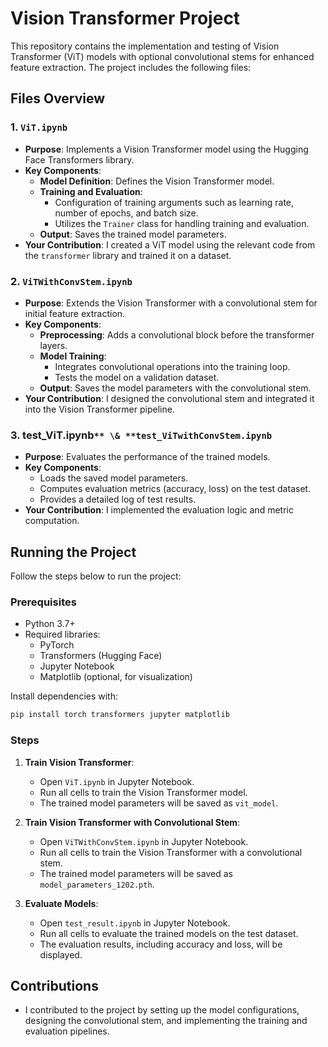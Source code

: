 # Vision Transformer Project

This repository contains the implementation and testing of Vision Transformer (ViT) models with optional convolutional stems for enhanced feature extraction. The project includes the following files:

## Files Overview

### 1. **`ViT.ipynb`**
   - **Purpose**: Implements a Vision Transformer model using the Hugging Face Transformers library.
   - **Key Components**:
     - **Model Definition**: Defines the Vision Transformer model.
     - **Training and Evaluation**:
       - Configuration of training arguments such as learning rate, number of epochs, and batch size.
       - Utilizes the `Trainer` class for handling training and evaluation.
     - **Output**: Saves the trained model parameters.
   - **Your Contribution**: I created a ViT model using the relevant code from the `transformer` library and trained it on a dataset.

### 2. **`ViTWithConvStem.ipynb`**
   - **Purpose**: Extends the Vision Transformer with a convolutional stem for initial feature extraction.
   - **Key Components**:
     - **Preprocessing**: Adds a convolutional block before the transformer layers.
     - **Model Training**:
       - Integrates convolutional operations into the training loop.
       - Tests the model on a validation dataset.
     - **Output**: Saves the model parameters with the convolutional stem.
   - **Your Contribution**: I designed the convolutional stem and integrated it into the Vision Transformer pipeline.

### 3. **test_ViT.ipynb`** \& **test_ViTwithConvStem.ipynb`**
   - **Purpose**: Evaluates the performance of the trained models.
   - **Key Components**:
     - Loads the saved model parameters.
     - Computes evaluation metrics (accuracy, loss) on the test dataset.
     - Provides a detailed log of test results.
   - **Your Contribution**: I implemented the evaluation logic and metric computation.

## Running the Project

Follow the steps below to run the project:

### Prerequisites
- Python 3.7+
- Required libraries:
  - PyTorch
  - Transformers (Hugging Face)
  - Jupyter Notebook
  - Matplotlib (optional, for visualization)

Install dependencies with:
```bash
pip install torch transformers jupyter matplotlib
```

### Steps

1. **Train Vision Transformer**:
   - Open `ViT.ipynb` in Jupyter Notebook.
   - Run all cells to train the Vision Transformer model.
   - The trained model parameters will be saved as `vit_model`.

2. **Train Vision Transformer with Convolutional Stem**:
   - Open `ViTWithConvStem.ipynb` in Jupyter Notebook.
   - Run all cells to train the Vision Transformer with a convolutional stem.
   - The trained model parameters will be saved as `model_parameters_1202.pth`.

3. **Evaluate Models**:
   - Open `test_result.ipynb` in Jupyter Notebook.
   - Run all cells to evaluate the trained models on the test dataset.
   - The evaluation results, including accuracy and loss, will be displayed.

## Contributions
- I contributed to the project by setting up the model configurations, designing the convolutional stem, and implementing the training and evaluation pipelines. 



